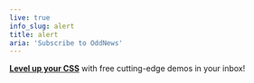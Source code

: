 ```yaml
---
live: true
info_slug: alert
title: alert
aria: 'Subscribe to OddNews'
---
```


**[Level up your CSS](/oddnews/)**
with free
cutting-edge demos
in your inbox!
